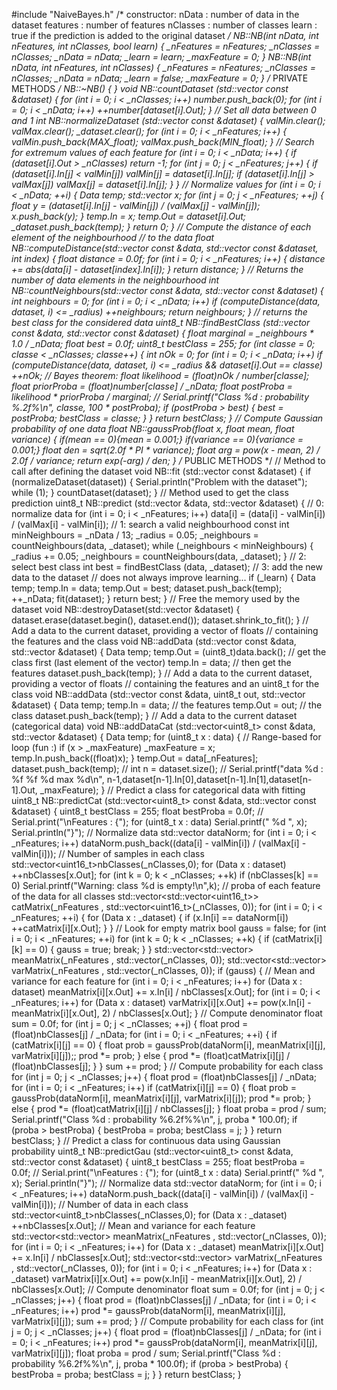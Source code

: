 #include "NaiveBayes.h"
/* constructor:
nData : number of data in the dataset 
features : number of features
nClasses : number of classes
learn : true if the prediction is added to the original dataset
*/
NB::NB(int nData, int nFeatures, int nClasses, bool learn) {
_nFeatures = nFeatures;
_nClasses = nClasses;
_nData = nData;
_learn = learn;
_maxFeature = 0;
}
NB::NB(int nData, int nFeatures, int nClasses) {
_nFeatures = nFeatures;
_nClasses = nClasses;
_nData = nData;
_learn = false;
_maxFeature = 0;
}
/* PRIVATE METHODS */
NB::~NB() {
}
void NB::countDataset (std::vector<Data> const &dataset) {
for (int i = 0; i < _nClasses; i++) number.push_back(0);
for (int i = 0; i < _nData; i++) ++number[dataset[i].Out];
}
// Set all data between 0 and 1
int NB::normalizeDataset (std::vector<Data> const &dataset) {
valMin.clear();
valMax.clear();
_dataset.clear();
for (int i = 0; i < _nFeatures; i++) {
valMin.push_back(MAX_float);
valMax.push_back(MIN_float);
}
// Search for extremum values of each feature
for (int i = 0; i < _nData; i++) {
if (dataset[i].Out > _nClasses) return -1;
for (int j = 0; j < _nFeatures; j++) {
if (dataset[i].In[j] < valMin[j]) 
valMin[j] = dataset[i].In[j];
if (dataset[i].In[j] > valMax[j]) 
valMax[j] = dataset[i].In[j];
}
}
// Normalize values
for (int i = 0; i < _nData; ++i) {
Data temp;
std::vector<float> x;
for (int j = 0; j < _nFeatures; ++j) {
float y = (dataset[i].In[j] - valMin[j]) /
(valMax[j] - valMin[j]);
x.push_back(y);
}
temp.In = x;
temp.Out = dataset[i].Out;
_dataset.push_back(temp);
}
return 0;
}
// Compute the distance of each element of the neighbourhood
// to the data
float NB::computeDistance(std::vector<float> const &data, std::vector<Data> const &dataset, int index) {
float distance = 0.0f;
for (int i = 0; i < _nFeatures; i++) {
distance += abs(data[i] - dataset[index].In[i]);
}
return distance;
}
// Returns the number of data elements in the neighbourhood
int NB::countNeighbours(std::vector<float> const &data, std::vector<Data> const &dataset) {
int neighbours = 0;
for (int i = 0; i < _nData; i++)
if (computeDistance(data, dataset, i) <= _radius) ++neighbours;
return neighbours;
}
// returns the best class for the considered data
uint8_t NB::findBestClass (std::vector<float> const &data, std::vector<Data> const &dataset) {
float marginal = _neighbours * 1.0 / _nData;
float best = 0.0f;
uint8_t bestClass = 255;
for (int classe = 0; classe < _nClasses; classe++) {
int nOk = 0;
for (int i = 0; i < _nData; i++)
if (computeDistance(data, dataset, i) <= _radius && dataset[i].Out == classe) 
++nOk;
// Bayes theorem:
float likelihood = (float)nOk / number[classe];
float priorProba = (float)number[classe] / _nData;
float postProba = likelihood * priorProba / marginal;
// Serial.printf("Class %d : probability %.2f%\n", classe, 100 * postProba);
if (postProba > best) {
best = postProba;
bestClass = classe;
}
}
return bestClass;
}
// Compute Gaussian probability of one data
float NB::gaussProb(float x, float mean, float variance) {
 if(mean == 0){mean = 0.001;}
 if(variance == 0){variance = 0.001;}
float den = sqrt(2.0f * PI * variance);
float arg = pow(x - mean, 2) / 2.0f / variance;
return exp(-arg) / den;
}
/* PUBLIC METHODS */
// Method to call after defining the dataset
void NB::fit (std::vector<Data> const &dataset) {
if (normalizeDataset(dataset)) {
Serial.println("Problem with the dataset");
while (1);
}
countDataset(dataset);
}
// Method used to get the class prediction
uint8_t NB::predict (std::vector<float> &data, std::vector<Data> &dataset) {
// 0: normalize data
for (int i = 0; i < _nFeatures; i++)
data[i] = (data[i] - valMin[i]) /
(valMax[i] - valMin[i]);
// 1: search a valid neighbourhood
const int minNeighbours = _nData / 13;
_radius = 0.05;
_neighbours = countNeighbours(data, _dataset);
while (_neighbours < minNeighbours) {
_radius += 0.05;
_neighbours = countNeighbours(data, _dataset);
}
// 2: select best class
int best = findBestClass (data, _dataset);
// 3: add the new data to the dataset 
// does not always improve learning...
if (_learn) {
Data temp;
temp.In = data;
temp.Out = best;
dataset.push_back(temp);
++_nData;
fit(dataset);
}
return best;
}
// Free the memory used by the dataset
void NB::destroyDataset(std::vector<Data> &dataset) {
dataset.erase(dataset.begin(), dataset.end());
 dataset.shrink_to_fit();
}
// Add a data to the current dataset, providing a vector of floats 
// containing the features and the class
void NB::addData (std::vector<float> const &data, std::vector<Data> &dataset) {
Data temp;
 temp.Out = (uint8_t)data.back(); // get the class first (last element of the vector)
 temp.In = data; // then get the features
 dataset.push_back(temp);
}
// Add a data to the current dataset, providing a vector of floats 
// containing the features and an uint8_t for the class
void NB::addData (std::vector<float> const &data, uint8_t out, std::vector<Data> &dataset) {
Data temp;
 temp.In = data; // the features
 temp.Out = out; // the class
 dataset.push_back(temp);
}
// Add a data to the current dataset (categorical data)
void NB::addDataCat (std::vector<uint8_t> const &data, std::vector<Data> &dataset)
{
Data temp;
for (uint8_t x : data) { // Range-based for loop (fun :)
if (x > _maxFeature) _maxFeature = x;
temp.In.push_back((float)x);
}
 temp.Out = data[_nFeatures];
 dataset.push_back(temp);
 // int n = dataset.size();
 // Serial.printf("data %d : %f %f %d max %d\n", n-1,dataset[n-1].In[0],dataset[n-1].In[1],dataset[n-
1].Out, _maxFeature);
}
// Predict a class for categorical data with fitting
uint8_t NB::predictCat (std::vector<uint8_t> const &data, std::vector<Data> const &dataset)
{
uint8_t bestClass = 255;
float bestProba = 0.0f;
//
Serial.print("\nFeatures : {");
for (uint8_t x : data) Serial.printf(" %d ", x);
Serial.println("}");
// Normalize data
std::vector<float> dataNorm;
for (int i = 0; i < _nFeatures; i++)
dataNorm.push_back((data[i] - valMin[i]) / (valMax[i] - valMin[i]));
// Number of samples in each class
std::vector<uint16_t>nbClasses(_nClasses,0);
for (Data x : dataset) ++nbClasses[x.Out];
for (int k = 0; k < _nClasses; ++k)
if (nbClasses[k] == 0) Serial.printf("Warning: class %d is empty!\n",k);
// proba of each feature of the data for all classes
std::vector<std::vector<uint16_t>> catMatrix(_nFeatures , std::vector<uint16_t>(_nClasses, 0));
for (int i = 0; i < _nFeatures; ++i) {
for (Data x : _dataset) {
if (x.In[i] == dataNorm[i])
++catMatrix[i][x.Out];
}
}
// Look for empty matrix
bool gauss = false;
for (int i = 0; i < _nFeatures; ++i) 
for (int k = 0; k < _nClasses; ++k) {
if (catMatrix[i][k] == 0) {
gauss = true;
break;
}
}
std::vector<std::vector<float>> meanMatrix(_nFeatures , std::vector<float>(_nClasses, 0));
std::vector<std::vector<float>> varMatrix(_nFeatures , std::vector<float>(_nClasses, 0));
if (gauss) {
// Mean and variance for each feature
for (int i = 0; i < _nFeatures; i++)
for (Data x : dataset)
meanMatrix[i][x.Out] += x.In[i] / nbClasses[x.Out];
for (int i = 0; i < _nFeatures; i++)
for (Data x : dataset)
varMatrix[i][x.Out] += pow(x.In[i] - meanMatrix[i][x.Out], 2) / 
nbClasses[x.Out];
}
// Compute denominator
float sum = 0.0f;
for (int j = 0; j < _nClasses; ++j) {
float prod = (float)nbClasses[j] / _nData;
for (int i = 0; i < _nFeatures; ++i) {
if (catMatrix[i][j] == 0) {
float prob = gaussProb(dataNorm[i], meanMatrix[i][j], varMatrix[i][j]);;
prod *= prob;
} else {
prod *= (float)catMatrix[i][j] / (float)nbClasses[j];
}
}
sum += prod;
}
// Compute probability for each class
for (int j = 0; j < _nClasses; j++) {
float prod = (float)nbClasses[j] / _nData;
for (int i = 0; i < _nFeatures; i++) 
if (catMatrix[i][j] == 0) {
float prob = gaussProb(dataNorm[i], meanMatrix[i][j], varMatrix[i][j]);
prod *= prob;
} else {
prod *= (float)catMatrix[i][j] / nbClasses[j];
}
float proba = prod / sum;
Serial.printf("Class %d : probability %6.2f%%\n", j, proba * 100.0f);
if (proba > bestProba) {
bestProba = proba;
bestClass = j;
}
}
return bestClass;
}
// Predict a class for continuous data using Gaussian probability
uint8_t NB::predictGau (std::vector<uint8_t> const &data, std::vector<Data> const &dataset)
{
uint8_t bestClass = 255;
float bestProba = 0.0f;
//
Serial.print("\nFeatures : {");
for (uint8_t x : data) Serial.printf(" %d ", x);
Serial.println("}");
// Normalize data
std::vector<float> dataNorm;
for (int i = 0; i < _nFeatures; i++)
dataNorm.push_back((data[i] - valMin[i]) / (valMax[i] - valMin[i]));
// Number of data in each class
std::vector<uint8_t>nbClasses(_nClasses,0);
for (Data x : _dataset) ++nbClasses[x.Out];
// Mean and variance for each feature
std::vector<std::vector<float>> meanMatrix(_nFeatures , std::vector<float>(_nClasses, 0));
for (int i = 0; i < _nFeatures; i++)
for (Data x : _dataset)
meanMatrix[i][x.Out] += x.In[i] / nbClasses[x.Out];
std::vector<std::vector<float>> varMatrix(_nFeatures , std::vector<float>(_nClasses, 0));
for (int i = 0; i < _nFeatures; i++)
for (Data x : _dataset)
varMatrix[i][x.Out] += pow(x.In[i] - meanMatrix[i][x.Out], 2) / nbClasses[x.Out];
// Compute denominator
float sum = 0.0f;
for (int j = 0; j < _nClasses; j++) {
float prod = (float)nbClasses[j] / _nData;
for (int i = 0; i < _nFeatures; i++)
prod *= gaussProb(dataNorm[i], meanMatrix[i][j], varMatrix[i][j]);
sum += prod;
}
// Compute probability for each class
for (int j = 0; j < _nClasses; j++) {
float prod = (float)nbClasses[j] / _nData;
for (int i = 0; i < _nFeatures; i++)
prod *= gaussProb(dataNorm[i], meanMatrix[i][j], varMatrix[i][j]);
float proba = prod / sum;
Serial.printf("Class %d : probability %6.2f%%\n", j, proba * 100.0f);
if (proba > bestProba) {
bestProba = proba;
bestClass = j;
}
}
return bestClass;
}
